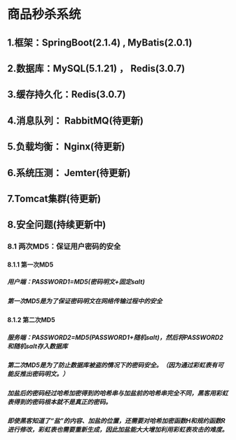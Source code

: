 # 商品秒杀系统
## 1.框架：SpringBoot(2.1.4) , MyBatis(2.0.1)
## 2.数据库：MySQL(5.1.21) ， Redis(3.0.7)
## 3.缓存持久化：Redis(3.0.7)
## 4.消息队列： RabbitMQ(待更新)
## 5.负载均衡： Nginx(待更新)
## 6.系统压测： Jemter(待更新)
## 7.Tomcat集群(待更新)

## 8.安全问题(持续更新中)
### 8.1 两次MD5：保证用户密码的安全
#### 8.1.1 第一次MD5
##### 用户端：PASSWORD1=MD5(密码明文+固定salt)
##### 第一次MD5是为了保证密码明文在网络传输过程中的安全
#### 8.1.2 第二次MD5
##### 服务端：PASSWORD2=MD5(PASSWORD1+随机salt)，然后将PASSWORD2和随机salt存入数据库
##### 第二次MD5是为了防止数据库被盗的情况下的密码安全。（因为通过彩虹表有可能反推出密码明文。）
##### 加盐后的密码经过哈希加密得到的哈希串与加盐前的哈希串完全不同，黑客用彩虹表得到的密码根本就不是真正的密码。
##### 即使黑客知道了“盐”的内容、加盐的位置，还需要对哈希加密函数H和规约函数R进行修改，彩虹表也需要重新生成，因此加盐能大大增加利用彩虹表攻击的难度。
